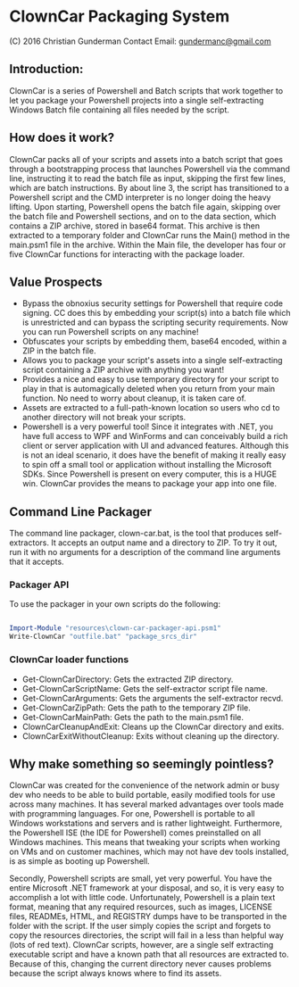 # ClownCar Packaging System
(C) 2016 Christian Gunderman
Contact Email: gundermanc@gmail.com

## Introduction:
ClownCar is a series of Powershell and Batch scripts that work together
to let you package your Powershell projects into a single self-extracting
Windows Batch file containing all files needed by the script.

## How does it work?
ClownCar packs all of your scripts and assets into a batch script that goes
through a bootstrapping process
that launches Powershell via the command line, instructing it to read the
batch file as input, skipping the first few lines, which are batch
instructions. By about line 3, the script has transitioned to a Powershell
script and the CMD interpreter is no longer doing the heavy lifting. Upon
starting, Powershell opens the batch file again, skipping over the batch
file and Powershell sections, and on to the data section, which contains
a ZIP archive, stored in base64 format. This archive is then extracted to
a temporary folder and ClownCar runs the Main() method in the main.psm1
file in the archive. Within the Main file, the developer has four or five
ClownCar functions for interacting with the package loader.

## Value Prospects
  - Bypass the obnoxius security settings for Powershell that require
    code signing. CC does this by embedding your script(s) into a batch
    file which is unrestricted and can bypass the scripting security
    requirements. Now you can run Powershell scripts on any machine!
  - Obfuscates your scripts by embedding them, base64 encoded, within
    a ZIP in the batch file.
  - Allows you to package your script's assets into a single
    self-extracting script containing a ZIP archive with anything you
    want!
  - Provides a nice and easy to use temporary directory for your script
    to play in that is automagically deleted when you return from your
    main function. No need to worry about cleanup, it is taken care of.
  - Assets are extracted to a full-path-known location so users who cd
    to another directory will not break your scripts.
  - Powershell is a very powerful tool! Since it integrates with .NET,
    you have full access to WPF and WinForms and can conceivably build
    a rich client or server application with UI and advanced features.
    Although this is not an ideal scenario, it does have the benefit
    of making it really easy to spin off a small tool or application
    without installing the Microsoft SDKs. Since Powershell is present
    on every computer, this is a HUGE win. ClownCar provides the
    means to package your app into one file.

## Command Line Packager
The command line packager, clown-car.bat, is the tool that produces
self-extractors. It accepts an output name and a directory to ZIP.
To try it out, run it with no arguments for a description of the command
line arguments that it accepts.

### Packager API
To use the packager in your own scripts do the following:
```powershell

Import-Module "resources\clown-car-packager-api.psm1"
Write-ClownCar "outfile.bat" "package_srcs_dir"

```

### ClownCar loader functions
- Get-ClownCarDirectory: Gets the extracted ZIP directory.
- Get-ClownCarScriptName: Gets the self-extractor script file name.
- Get-ClownCarArguments: Gets the arguments the self-extractor recvd.
- Get-ClownCarZipPath: Gets the path to the temporary ZIP file.
- Get-ClownCarMainPath: Gets the path to the main.psm1 file.
- ClownCarCleanupAndExit: Cleans up the ClownCar directory and exits.
- ClownCarExitWithoutCleanup: Exits without cleaning up the directory.

## Why make something so seemingly pointless?
ClownCar was created for the convenience of the network admin or busy dev
who needs to be able to build portable, easily modified tools for use across
many machines. It has several marked advantages over tools made with programming
languages. For one, Powershell is portable to all Windows workstations and
servers and is rather lightweight. Furthermore, the Powershell ISE (the IDE for
Powershell) comes preinstalled on all Windows machines. This means that tweaking
your scripts when working on VMs and on customer machines, which may not have
dev tools installed, is as simple as booting up Powershell.

Secondly, Powershell scripts are small, yet very powerful. You have the entire
Microsoft .NET framework at your disposal, and so, it is very easy to accomplish
a lot with little code. Unfortunately, Powershell is a plain text format, meaning
that any required resources, such as images, LICENSE files, READMEs, HTML, and
REGISTRY dumps have to be transported in the folder with the script. If the user
simply copies the script and forgets to copy the resources directories, the script
will fail in a less than helpful way (lots of red text). ClownCar scripts, however,
are a single self extracting executable script and have a known path that all
resources are extracted to. Because of this, changing the current directory never
causes problems because the script always knows where to find its assets.